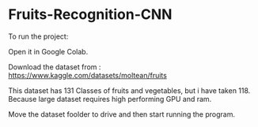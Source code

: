 # Fruits-Recognition-CNN

To run the project:

Open it in Google Colab.

Download the dataset from :
https://www.kaggle.com/datasets/moltean/fruits 

 This dataset has 131 Classes of fruits and vegetables, but i have taken 118. Because large dataset requires high performing GPU and ram.
 
 Move the dataset  foolder to drive and then start running the program.
 




